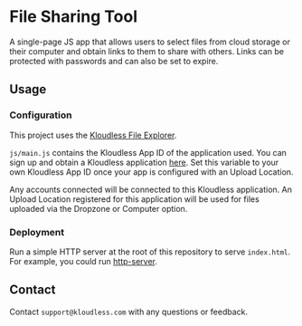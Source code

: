 # File Sharing Tool

A single-page JS app that allows users to select files from cloud storage or
their computer and obtain links to them to share with others.
Links can be protected with passwords and can also be set to expire.

## Usage

### Configuration

This project uses the [Kloudless File Explorer](https://github.com/kloudless/file-explorer).

`js/main.js` contains the Kloudless App ID of the application used. You can
sign up and obtain a Kloudless application [here](https://kloudless.com).
Set this variable to your own Kloudless App ID once your app is configured
with an Upload Location.

Any accounts connected will be connected to this Kloudless application.
An Upload Location registered for this application will be used for
files uploaded via the Dropzone or Computer option.

### Deployment

Run a simple HTTP server at the root of this repository to serve `index.html`.
For example, you could run [http-server](https://github.com/indexzero/http-server).

## Contact

Contact `support@kloudless.com` with any questions or feedback.

